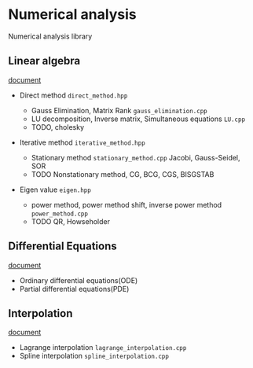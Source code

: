 # Numerical analysis

Numerical analysis library

## Linear algebra  
[document](./document/linear_algebla.md)
- Direct method `direct_method.hpp`
    - Gauss Elimination, Matrix Rank `gauss_elimination.cpp` 
    - LU decomposition, Inverse matrix, Simultaneous equations `LU.cpp` 
    - TODO, cholesky

- Iterative method `iterative_method.hpp`  
    - Stationary method `stationary_method.cpp` Jacobi, Gauss-Seidel, SOR    
    - TODO Nonstationary method, CG, BCG, CGS, BISGSTAB  


- Eigen value `eigen.hpp`
    - power method, power method shift, inverse power method `power_method.cpp`
    - TODO QR, Howseholder




## Differential Equations
[document](./document/differntial_equations.md)
- Ordinary differential equations(ODE)
- Partial differential equations(PDE)





## Interpolation
[document](./document/interpolation.md)
- Lagrange interpolation `lagrange_interpolation.cpp` 
- Spline interpolation `spline_interpolation.cpp` 
